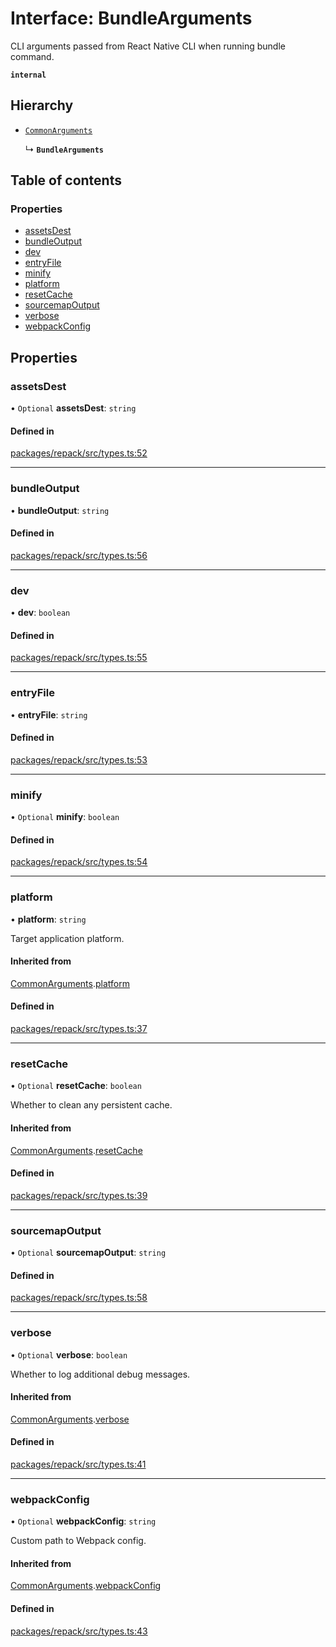 # Interface: BundleArguments

CLI arguments passed from React Native CLI when running bundle command.

**`internal`**

## Hierarchy

- [`CommonArguments`](CommonArguments.md)

  ↳ **`BundleArguments`**

## Table of contents

### Properties

- [assetsDest](BundleArguments.md#assetsdest)
- [bundleOutput](BundleArguments.md#bundleoutput)
- [dev](BundleArguments.md#dev)
- [entryFile](BundleArguments.md#entryfile)
- [minify](BundleArguments.md#minify)
- [platform](BundleArguments.md#platform)
- [resetCache](BundleArguments.md#resetcache)
- [sourcemapOutput](BundleArguments.md#sourcemapoutput)
- [verbose](BundleArguments.md#verbose)
- [webpackConfig](BundleArguments.md#webpackconfig)

## Properties

### assetsDest

• `Optional` **assetsDest**: `string`

#### Defined in

[packages/repack/src/types.ts:52](https://github.com/callstack/repack/blob/9e6a11a/packages/repack/src/types.ts#L52)

___

### bundleOutput

• **bundleOutput**: `string`

#### Defined in

[packages/repack/src/types.ts:56](https://github.com/callstack/repack/blob/9e6a11a/packages/repack/src/types.ts#L56)

___

### dev

• **dev**: `boolean`

#### Defined in

[packages/repack/src/types.ts:55](https://github.com/callstack/repack/blob/9e6a11a/packages/repack/src/types.ts#L55)

___

### entryFile

• **entryFile**: `string`

#### Defined in

[packages/repack/src/types.ts:53](https://github.com/callstack/repack/blob/9e6a11a/packages/repack/src/types.ts#L53)

___

### minify

• `Optional` **minify**: `boolean`

#### Defined in

[packages/repack/src/types.ts:54](https://github.com/callstack/repack/blob/9e6a11a/packages/repack/src/types.ts#L54)

___

### platform

• **platform**: `string`

Target application platform.

#### Inherited from

[CommonArguments](CommonArguments.md).[platform](CommonArguments.md#platform)

#### Defined in

[packages/repack/src/types.ts:37](https://github.com/callstack/repack/blob/9e6a11a/packages/repack/src/types.ts#L37)

___

### resetCache

• `Optional` **resetCache**: `boolean`

Whether to clean any persistent cache.

#### Inherited from

[CommonArguments](CommonArguments.md).[resetCache](CommonArguments.md#resetcache)

#### Defined in

[packages/repack/src/types.ts:39](https://github.com/callstack/repack/blob/9e6a11a/packages/repack/src/types.ts#L39)

___

### sourcemapOutput

• `Optional` **sourcemapOutput**: `string`

#### Defined in

[packages/repack/src/types.ts:58](https://github.com/callstack/repack/blob/9e6a11a/packages/repack/src/types.ts#L58)

___

### verbose

• `Optional` **verbose**: `boolean`

Whether to log additional debug messages.

#### Inherited from

[CommonArguments](CommonArguments.md).[verbose](CommonArguments.md#verbose)

#### Defined in

[packages/repack/src/types.ts:41](https://github.com/callstack/repack/blob/9e6a11a/packages/repack/src/types.ts#L41)

___

### webpackConfig

• `Optional` **webpackConfig**: `string`

Custom path to Webpack config.

#### Inherited from

[CommonArguments](CommonArguments.md).[webpackConfig](CommonArguments.md#webpackconfig)

#### Defined in

[packages/repack/src/types.ts:43](https://github.com/callstack/repack/blob/9e6a11a/packages/repack/src/types.ts#L43)
